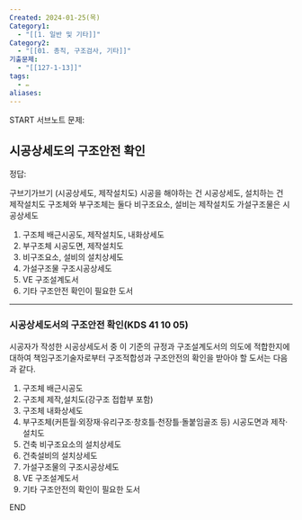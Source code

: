 ```yaml
---
Created: 2024-01-25(목)
Category1:
  - "[[1. 일반 및 기타]]"
Category2:
  - "[[01. 총칙, 구조검사, 기타]]"
기출문제:
  - "[[127-1-13]]"
tags:
  - ✏️
aliases:
---
```

START
서브노트
문제:  
## 시공상세도의 구조안전 확인 


정답: 


구브기가브기 (시공상세도, 제작설치도)
시공을 해야하는 건 시공상세도, 설치하는 건 제작설치도
구조체와 부구조체는 둘다 비구조요소, 설비는 제작설치도 가설구조물은 시공상세도
1. 구조체 배근시공도, 제작설치도, 내화상세도
2. 부구조체 시공도면, 제작설치도
3. 비구조요소, 설비의 설치상세도
4. 가설구조물 구조시공상세도
5. VE 구조설계도서
6. 기타 구조안전 확인이 필요한 도서
***
### 시공상세도서의 구조안전 확인(KDS 41 10 05)

시공자가 작성한 시공상세도서 중 이 기준의 규정과 구조설계도서의 의도에 적합한지에 대하여 책임구조기술자로부터 구조적합성과 구조안전의 확인을 받아야 할 도서는 다음과 같다.

1. 구조체 배근시공도
2. 구조체 제작,설치도(강구조 접합부 포함)
3. 구조체 내화상세도
4. 부구조체(커튼월·외장재·유리구조·창호틀·천장틀·돌붙임골조 등) 시공도면과 제작·설치도
5. 건축 비구조요소의 설치상세도
6. 건축설비의 설치상세도
7. 가설구조물의 구조시공상세도
8. VE 구조설계도서
9. 기타 구조안전의 확인이 필요한 도서
<!--ID: 1687178096747-->
END